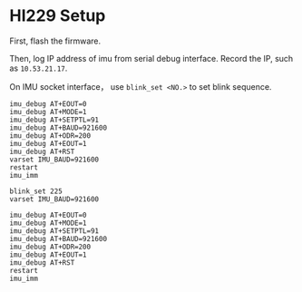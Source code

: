 # HI229 Setup

First, flash the firmware.

Then, log IP address of imu from serial debug interface. Record the IP, such as `10.53.21.17`.

On IMU socket interface， use `blink_set <NO.>` to set blink sequence.

```text
imu_debug AT+EOUT=0
imu_debug AT+MODE=1
imu_debug AT+SETPTL=91
imu_debug AT+BAUD=921600
imu_debug AT+ODR=200
imu_debug AT+EOUT=1
imu_debug AT+RST
varset IMU_BAUD=921600
restart
imu_imm
```

```
blink_set 225
varset IMU_BAUD=921600

imu_debug AT+EOUT=0
imu_debug AT+MODE=1
imu_debug AT+SETPTL=91
imu_debug AT+BAUD=921600
imu_debug AT+ODR=200
imu_debug AT+EOUT=1
imu_debug AT+RST
restart
imu_imm
```